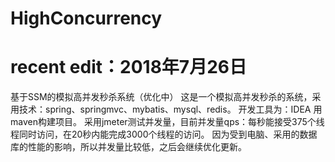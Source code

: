 # HighConcurrency
# recent edit：2018年7月26日
基于SSM的模拟高并发秒杀系统（优化中）
这是一个模拟高并发秒杀的系统，采用技术：spring、springmvc、mybatis、mysql、redis。
开发工具为：IDEA
用maven构建项目。
采用jmeter测试并发量，目前并发量qps：每秒能接受375个线程同时访问，在20秒内能完成3000个线程的访问。
因为受到电脑、采用的数据库的性能的影响，所以并发量比较低，之后会继续优化更新。
